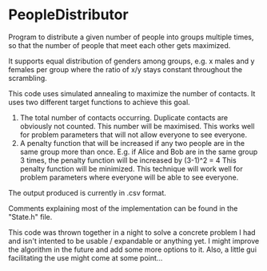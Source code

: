 # PeopleDistributor
Program to distribute a given number of people into groups multiple times, 
so that the number of people that meet each other gets maximized.

It supports equal distribution of genders among groups, e.g.
x males and y females per group where the ratio of x/y stays constant
throughout the scrambling.

This code uses simulated annealing to maximize the number of contacts. 
It uses two different target functions to achieve this goal.

1) The total number of contacts occurring. Duplicate contacts are
obviously not counted. This number will be maximised. This works 
well for problem parameters that will not allow everyone to see everyone.
2) A penalty function that will be increased if any two people are in 
the same group more than once. E.g. if Alice and Bob are in the same
group 3 times, the penalty function will be increased by (3-1)^2 = 4
This penalty function will be minimized. This technique will work well
for problem parameters where everyone will be able to see everyone.

The output produced is currently in .csv format.

Comments explaining most of the implementation can be found in 
the "State.h" file.

This code was thrown together in a night to solve a concrete problem 
I had and isn't intented to be usable / expandable or anything yet.
I might improve the algorithm in the future and add some more options
to it. Also, a little gui facilitating the use might come at some point...
